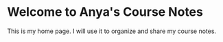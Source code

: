 # Welcome to Anya's Course Notes

This is my home page. I will use it to organize and share my course notes.